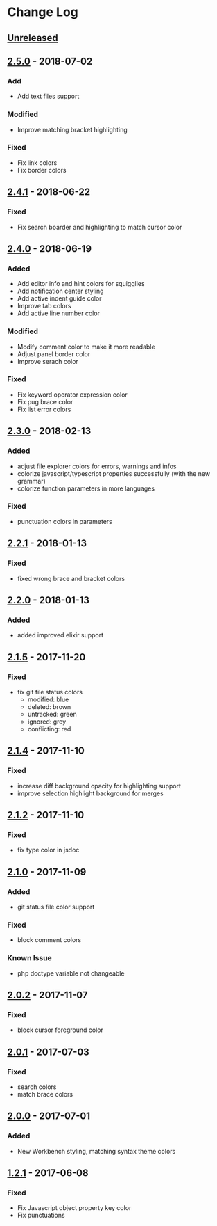 # Change Log

## [Unreleased]

## [2.5.0] - 2018-07-02
### Add
- Add text files support

### Modified
- Improve matching bracket highlighting

### Fixed
- Fix link colors
- Fix border colors 

## [2.4.1] - 2018-06-22
### Fixed
- Fix search boarder and highlighting to match cursor color

## [2.4.0] - 2018-06-19
### Added
- Add editor info and hint colors for squigglies
- Add notification center styling
- Add active indent guide color
- Improve tab colors
- Add active line number color

### Modified
- Modify comment color to make it more readable
- Adjust panel border color
- Improve serach color

### Fixed
- Fix keyword operator expression color
- Fix pug brace color
- Fix list error colors

## [2.3.0] - 2018-02-13
### Added
- adjust file explorer colors for errors, warnings and infos
- colorize javascript/typescript properties successfully (with the new grammar)
- colorize function parameters in more languages

### Fixed
- punctuation colors in parameters

## [2.2.1] - 2018-01-13
### Fixed
- fixed wrong brace and bracket colors

## [2.2.0] - 2018-01-13
### Added
- added improved elixir support

## [2.1.5] - 2017-11-20
### Fixed
- fix git file status colors
  + modified: blue
  + deleted: brown
  + untracked: green
  + ignored: grey
  + conflicting: red

## [2.1.4] - 2017-11-10
### Fixed
- increase diff background opacity for highlighting support
- improve selection highlight background for merges

## [2.1.2] - 2017-11-10
### Fixed
- fix type color in jsdoc

## [2.1.0] - 2017-11-09
### Added
- git status file color support

### Fixed
- block comment colors

### Known Issue
- php doctype variable not changeable

## [2.0.2] - 2017-11-07
### Fixed
- block cursor foreground color

## [2.0.1] - 2017-07-03
### Fixed
- search colors
- match brace colors

## [2.0.0] - 2017-07-01
### Added
- New Workbench styling, matching syntax theme colors

## [1.2.1] - 2017-06-08
### Fixed
- Fix Javascript object property key color
- Fix punctuations

[Unreleased]: https://github.com/uloco/theme-bluloco-dark/compare/v2.5.0...HEAD
[1.2.1]: https://github.com/uloco/theme-bluloco-dark/compare/v1.2.0...v1.2.1
[2.0.0]: https://github.com/uloco/theme-bluloco-dark/compare/v1.2.1...v2.0.0
[2.0.1]: https://github.com/uloco/theme-bluloco-dark/compare/v2.0.0...v2.0.1
[2.0.2]: https://github.com/uloco/theme-bluloco-dark/compare/v2.0.1...v2.0.2
[2.1.0]: https://github.com/uloco/theme-bluloco-dark/compare/v2.0.2...v2.1.0
[2.1.2]: https://github.com/uloco/theme-bluloco-dark/compare/v2.1.0...v2.1.2
[2.1.4]: https://github.com/uloco/theme-bluloco-dark/compare/v2.1.2...v2.1.4
[2.1.5]: https://github.com/uloco/theme-bluloco-dark/compare/v2.1.4...v2.1.5
[2.2.0]: https://github.com/uloco/theme-bluloco-dark/compare/v2.1.5...v2.2.0
[2.2.1]: https://github.com/uloco/theme-bluloco-dark/compare/v2.2.0...v2.2.1
[2.3.0]: https://github.com/uloco/theme-bluloco-dark/compare/v2.2.1...v2.3.0
[2.4.0]: https://github.com/uloco/theme-bluloco-dark/compare/v2.3.0...v2.4.0
[2.4.1]: https://github.com/uloco/theme-bluloco-dark/compare/v2.4.0...v2.4.1
[2.5.0]: https://github.com/uloco/theme-bluloco-dark/compare/v2.4.1...v2.5.0
